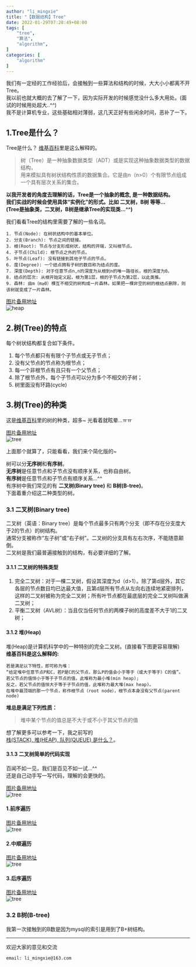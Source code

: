 ```yaml
---
author: "li_mingxie"
title: "【数据结构】Tree"
date: 2022-01-29T07:28:49+08:00
tags: [
    "tree",
    "算法",
    "algorithm",
]
categories: [
    "algorithm"
]
---
```


我们有一定经的工作经验后，会接触到一些算法和结构的时候，大大小小都离不开Tree。  
我以前也就大概的去了解了一下，因为实际开发的时候感觉没什么多大用处。(面试的时候用处超大..^^)  
我不是计算机专业，这些基础相对薄弱，这几天正好有些闲余时间，恶补了一下。  

## 1.Tree是什么？

Tree是什么？ [维基百科](https://zh.wikipedia.org/wiki/%E6%A0%91_(%E6%95%B0%E6%8D%AE%E7%BB%93%E6%9E%84))里是这么解释的。

> 树（Tree）是一种抽象数据类型（ADT）或是实现这种抽象数据类型的数据结构，  
> 用来模拟具有树状结构性质的数据集合。它是由n（n>0）个有限节点组成一个具有层次关系的集合。  

**以我开发者的角度去理解的话，Tree是一个抽象的概念, 是一种数据结构。**  
**我们实战的时候会使用具体“实例化”的形式。比如 二叉树，B树 等等...**  
**(Tree是抽象类，二叉树，B树是继承Tree的实现类...^^)**  

我们看看Tree的结构里需要了解的一些名词。  

```
1. 节点(Node): 在树状结构中的基本单位。  
2. 分支(Branch): 节点之间的链接。  
3. 根(Root): 节点与分支形成树状，结构的开端，又叫根节点。  
4. 子节点(Child): 根节点之外的节点。  
5. 叶节点(Leaf): 没有链接到其他子节点的节点。 
6. 度(Degree): 一个结点拥有子树的数目称为结点的度。    
7. 深度(Depth): 对于任意节点n,n的深度为从根到n的唯一路径长，根的深度为0。
8. 结点的层次: 从根开始定义起，根为第1层，根的子节点为第2层，以此类推。    
9. 森林: 由m（m≥0）棵互不相交的树构成一片森林。如果把一棵非空的树的根结点删除，则该树就变成了一片森林。
``` 

[图片备用地址](https://limingxie.github.io/images/algorithm/tree/tree_1.png)  
![heap](https://mingxie-blog.oss-cn-beijing.aliyuncs.com/image/algorithm/tree/tree_1.png?x-oss-process=image/resize,w_600,m_lfit)

## 2.树(Tree)的特点

每个树状结构都复合如下条件。

1. 每个节点都只有有限个子节点或无子节点；
2. 没有父节点的节点称为根节点；
3. 每一个非根节点有且只有一个父节点；
4. 除了根节点外，每个子节点可以分为多个不相交的子树；
5. 树里面没有环路(cycle)

## 3.树(Tree)的种类  

这是[维基百科](https://zh.wikipedia.org/wiki/%E6%A0%91_(%E6%95%B0%E6%8D%AE%E7%BB%93%E6%9E%84))里的树的种类，超多~ 光看着就眩晕...ㅠㅠ

[图片备用地址](https://limingxie.github.io/images/algorithm/tree/tree_type.png)  
![tree](https://mingxie-blog.oss-cn-beijing.aliyuncs.com/image/algorithm/tree/tree_type.png?x-oss-process=image/resize,w_900,m_lfit)

上面那个就算了，只能看看，我们来个简化版的~  

树可以分**无序树**和**有序树**。  
**无序树**是任意节点和子节点没有顺序关系，也称自由树。  
**有序树**是任意节点和子节点有顺序关系...^^  
有序树中我们常见的有 **二叉树(Binary tree)** 和 **B树(B-tree)**。  
下面着重介绍这二种类型的树。  

### 3.1 二叉树(Binary tree)
二叉树（英语：Binary tree）是每个节点最多只有两个分支（即不存在分支度大于2的节点）的树结构。  
通常分支被称作“左子树”或“右子树”。二叉树的分支具有左右次序，不能随意颠倒。  
二叉树是我们最普遍接触到的结构，有必要详细的了解。  

#### 3.1.1 二叉树的特殊类型

1. 完全二叉树：对于一棵二叉树，假设其深度为d（d>1）。除了第d层外，其它各层的节点数目均已达最大值，且第d层所有节点从左向右连续地紧密排列，  
	这样的二叉树被称为完全二叉树；所有叶节点都在最底层的完全二叉树叫做满二叉树；
2. 平衡二叉树（AVL树）：当且仅当任何节点的两棵子树的高度差不大于1的二叉树；

#### 3.1.2 堆(Heap)

堆(Heap)是计算机科学中的一种特别的完全二叉树。(直接看下图更容易理解)  
**维基百科是这么解释的:** 
```
若是满足以下特性，即可称为堆：  
“给定堆中任意节点P和C，若P是C的父节点，那么P的值会小于等于（或大于等于）C的值”。  
若父节点的值恒小于等于子节点的值，此堆称为最小堆(min heap);  
反之，若父节点的值恒大于等于子节点的值，此堆称为最大堆(max heap)。  
在堆中最顶端的那一个节点，称作根节点（root node），根节点本身没有父节点(parent node)  
```

**堆总是满足下列性质：**  

> 堆中某个节点的值总是不大于或不小于其父节点的值

想了解更多可以参考一下，我之前写的  
[栈(STACK), 堆(HEAP), 队列(QUEUE) 是什么？](https://limingxie.github.io/basic/stack/)。

#### 3.1.3 二叉树简单的代码实现

百闻不如一见，我们是百见不如一试...^^  
还是自己动手写一写代码，理解的会更快的。  

[图片备用地址](https://limingxie.github.io/images/algorithm/tree/tree_2.png)  
![tree](https://mingxie-blog.oss-cn-beijing.aliyuncs.com/image/algorithm/tree/tree_2.png)

#### 1.前序遍历

[图片备用地址](https://limingxie.github.io/images/algorithm/tree/tree_3.png)  
![tree](https://mingxie-blog.oss-cn-beijing.aliyuncs.com/image/algorithm/tree/tree_3.png)

#### 2.中顺遍历

[图片备用地址](https://limingxie.github.io/images/algorithm/tree/tree_4.png)  
![tree](https://mingxie-blog.oss-cn-beijing.aliyuncs.com/image/algorithm/tree/tree_4.png)

#### 3.后序遍历

[图片备用地址](https://limingxie.github.io/images/algorithm/tree/tree_5.png)  
![tree](https://mingxie-blog.oss-cn-beijing.aliyuncs.com/image/algorithm/tree/tree_5.png)


### 3.2 B树(B-tree)

我第一次接触到的B数是因为mysql的索引是用到了B+树结构。  


----------------------------------------------
欢迎大家的意见和交流

`email: li_mingxie@163.com`
